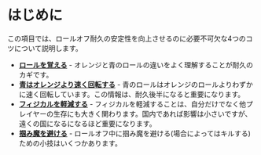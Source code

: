 # はじめに

この項目では、ロールオフ耐久の安定性を向上させるのに必要不可欠な4つのコツについて説明します。

* [**ロールを覚える**](./learning-the-rolls.md) - オレンジと青のロールの違いをよく理解することが耐久のカギです。
* [**青はオレンジより速く回転する**](./blue-spins-faster-than-orange.md) - 青のロールはオレンジのロールよりわずかに速く回転しています。この情報は、耐久後半になると重要になります。
* [**フィジカルを軽減する**](./reducing-desync.md) - フィジカルを軽減することは、自分だけでなく他プレイヤーの生存にも大きく関わります。国内であれば影響は小さいですが、遠くの国になるになるほど重要になります。
* [**掴み魔を避ける**](./avoiding-griefers.md) - ロールオフ中に掴み魔を避ける(場合によってはキルする)ための小技はいくつかあります。

